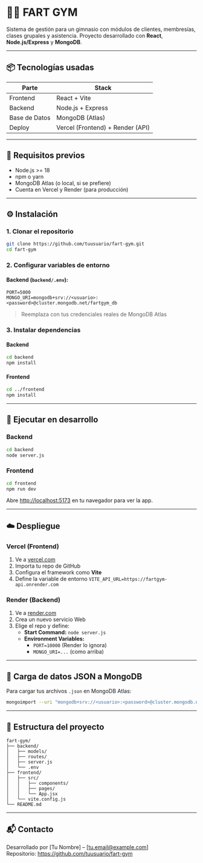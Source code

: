 # 🏋️‍♂️ FART GYM

Sistema de gestión para un gimnasio con módulos de clientes, membresías, clases grupales y asistencia. Proyecto desarrollado con **React**, **Node.js/Express** y **MongoDB**.

---

## 📦 Tecnologías usadas

| Parte        | Stack                                |
|--------------|---------------------------------------|
| Frontend     | React + Vite                         |
| Backend      | Node.js + Express                    |
| Base de Datos| MongoDB (Atlas)                      |
| Deploy       | Vercel (Frontend) + Render (API)     |

---

## 🚀 Requisitos previos

- Node.js >= 18
- npm o yarn
- MongoDB Atlas (o local, si se prefiere)
- Cuenta en Vercel y Render (para producción)

---

## ⚙️ Instalación

### 1. Clonar el repositorio

```bash
git clone https://github.com/tuusuario/fart-gym.git
cd fart-gym
```

### 2. Configurar variables de entorno

#### Backend (`backend/.env`):

```
PORT=5000
MONGO_URI=mongodb+srv://<usuario>:<password>@cluster.mongodb.net/fartgym_db
```

> Reemplaza con tus credenciales reales de MongoDB Atlas

### 3. Instalar dependencias

#### Backend

```bash
cd backend
npm install
```

#### Frontend

```bash
cd ../frontend
npm install
```

---

## 🧪 Ejecutar en desarrollo

### Backend

```bash
cd backend
node server.js
```

### Frontend

```bash
cd frontend
npm run dev
```

Abre [http://localhost:5173](http://localhost:5173) en tu navegador para ver la app.

---

## ☁️ Despliegue

### Vercel (Frontend)

1. Ve a [vercel.com](https://vercel.com/)
2. Importa tu repo de GitHub
3. Configura el framework como **Vite**
4. Define la variable de entorno `VITE_API_URL=https://fartgym-api.onrender.com`

### Render (Backend)

1. Ve a [render.com](https://render.com/)
2. Crea un nuevo servicio Web
3. Elige el repo y define:
   - **Start Command:** `node server.js`
   - **Environment Variables:**
     - `PORT=10000` (Render lo ignora)
     - `MONGO_URI=...` (como arriba)

---

## 📁 Carga de datos JSON a MongoDB

Para cargar tus archivos `.json` en MongoDB Atlas:

```bash
mongoimport --uri "mongodb+srv://<usuario>:<password>@cluster.mongodb.net/fartgym_db" --collection sesiones_clase --file sesiones_clase.json --jsonArray
```

---

## 📂 Estructura del proyecto

```
fart-gym/
├── backend/
│   ├── models/
│   ├── routes/
│   ├── server.js
│   └── .env
├── frontend/
│   ├── src/
│   │   ├── components/
│   │   ├── pages/
│   │   └── App.jsx
│   └── vite.config.js
└── README.md
```

---

## 📬 Contacto

Desarrollado por [Tu Nombre] – [tu.email@example.com]  
Repositorio: https://github.com/tuusuario/fart-gym
